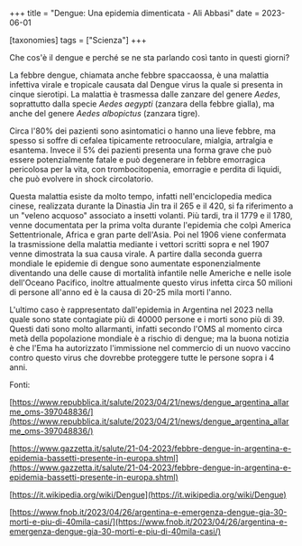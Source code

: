 +++
title = "Dengue: Una epidemia dimenticata - Ali Abbasi"
date = 2023-06-01

[taxonomies]
tags = ["Scienza"]
+++


Che cos'è il dengue e perché se ne sta parlando così tanto in questi
giorni?

La febbre dengue, chiamata anche febbre spaccaossa, è una malattia
infettiva virale e tropicale causata dal Dengue virus la quale si
presenta in cinque sierotipi. La malattia è trasmessa dalle zanzare del
genere *Aedes*, soprattutto dalla specie *Aedes aegypti* (zanzara della
febbre gialla), ma anche del genere *Aedes albopictus* (zanzara tigre).

Circa l'80% dei pazienti sono asintomatici o hanno una lieve febbre, ma
spesso si soffre di cefalea tipicamente retrooculare, mialgia, artralgia
e esantema. Invece il 5% dei pazienti presenta una forma grave che può
essere potenzialmente fatale e può degenerare in febbre emorragica
pericolosa per la vita, con trombocitopenia, emorragie e perdita di
liquidi, che può evolvere in shock circolatorio.

Questa malattia esiste da molto tempo, infatti nell'enciclopedia medica
cinese, realizzata durante la Dinastia Jin tra il 265 e il 420, si fa
riferimento a un "veleno acquoso" associato a insetti volanti. Più
tardi, tra il 1779 e il 1780, venne documentata per la prima volta
durante l'epidemia che colpì America Settentrionale, Africa e gran parte
dell'Asia. Poi nel 1906 viene confermata la trasmissione della malattia
mediante i vettori scritti sopra e nel 1907 venne dimostrata la sua
causa virale. A partire dalla seconda guerra mondiale le epidemie di
dengue sono aumentate esponenzialmente diventando una delle cause di
mortalità infantile nelle Americhe e nelle isole dell'Oceano Pacifico,
inoltre attualmente questo virus infetta circa 50 milioni di persone
all'anno ed è la causa di 20-25 mila morti l'anno.

L'ultimo caso è rappresentato dall'epidemia in Argentina nel 2023 nella
quale sono state contagiate più di 40000 persone e i morti sono più di
39. Questi dati sono molto allarmanti, infatti secondo l'OMS al momento
circa metà della popolazione mondiale è a rischio di dengue; ma la buona
notizia è che l'Ema ha autorizzato l'immissione nel commercio di un
nuovo vaccino contro questo virus che dovrebbe proteggere tutte le
persone sopra i 4 anni.

Fonti:

[https://www.repubblica.it/salute/2023/04/21/news/dengue_argentina_allarme_oms-397048836/](https://www.repubblica.it/salute/2023/04/21/news/dengue_argentina_allarme_oms-397048836/)

[https://www.gazzetta.it/salute/21-04-2023/febbre-dengue-in-argentina-e-epidemia-bassetti-presente-in-europa.shtml](https://www.gazzetta.it/salute/21-04-2023/febbre-dengue-in-argentina-e-epidemia-bassetti-presente-in-europa.shtml)

[https://it.wikipedia.org/wiki/Dengue](https://it.wikipedia.org/wiki/Dengue)

[https://www.fnob.it/2023/04/26/argentina-e-emergenza-dengue-gia-30-morti-e-piu-di-40mila-casi/](https://www.fnob.it/2023/04/26/argentina-e-emergenza-dengue-gia-30-morti-e-piu-di-40mila-casi/)
